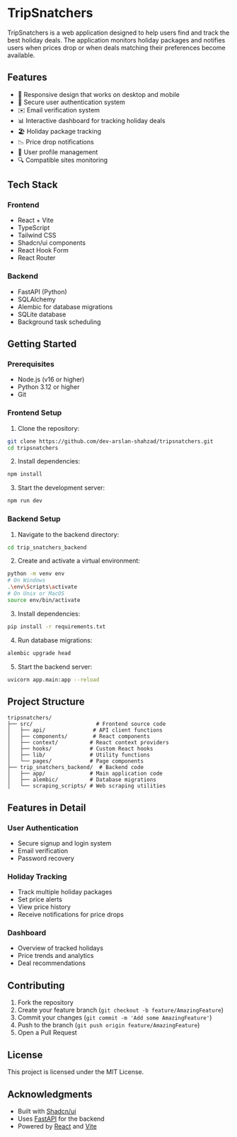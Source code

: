 # TripSnatchers

TripSnatchers is a web application designed to help users find and track the best holiday deals. The application monitors holiday packages and notifies users when prices drop or when deals matching their preferences become available.

## Features

- 📱 Responsive design that works on desktop and mobile
- 🔐 Secure user authentication system
- ✉️ Email verification system
- 📊 Interactive dashboard for tracking holiday deals
- 🏖️ Holiday package tracking
- 📉 Price drop notifications
- 👥 User profile management
- 🔍 Compatible sites monitoring

## Tech Stack

### Frontend
- React + Vite
- TypeScript
- Tailwind CSS
- Shadcn/ui components
- React Hook Form
- React Router

### Backend
- FastAPI (Python)
- SQLAlchemy
- Alembic for database migrations
- SQLite database
- Background task scheduling

## Getting Started

### Prerequisites
- Node.js (v16 or higher)
- Python 3.12 or higher
- Git

### Frontend Setup
1. Clone the repository:
```bash
git clone https://github.com/dev-arslan-shahzad/tripsnatchers.git
cd tripsnatchers
```

2. Install dependencies:
```bash
npm install
```

3. Start the development server:
```bash
npm run dev
```

### Backend Setup
1. Navigate to the backend directory:
```bash
cd trip_snatchers_backend
```

2. Create and activate a virtual environment:
```bash
python -m venv env
# On Windows
.\env\Scripts\activate
# On Unix or MacOS
source env/bin/activate
```

3. Install dependencies:
```bash
pip install -r requirements.txt
```

4. Run database migrations:
```bash
alembic upgrade head
```

5. Start the backend server:
```bash
uvicorn app.main:app --reload
```

## Project Structure

```
tripsnatchers/
├── src/                    # Frontend source code
│   ├── api/               # API client functions
│   ├── components/        # React components
│   ├── context/          # React context providers
│   ├── hooks/            # Custom React hooks
│   ├── lib/              # Utility functions
│   └── pages/            # Page components
├── trip_snatchers_backend/  # Backend code
│   ├── app/              # Main application code
│   ├── alembic/          # Database migrations
│   └── scraping_scripts/ # Web scraping utilities
```

## Features in Detail

### User Authentication
- Secure signup and login system
- Email verification
- Password recovery

### Holiday Tracking
- Track multiple holiday packages
- Set price alerts
- View price history
- Receive notifications for price drops

### Dashboard
- Overview of tracked holidays
- Price trends and analytics
- Deal recommendations

## Contributing

1. Fork the repository
2. Create your feature branch (`git checkout -b feature/AmazingFeature`)
3. Commit your changes (`git commit -m 'Add some AmazingFeature'`)
4. Push to the branch (`git push origin feature/AmazingFeature`)
5. Open a Pull Request

## License

This project is licensed under the MIT License.

## Acknowledgments

- Built with [Shadcn/ui](https://ui.shadcn.com/)
- Uses [FastAPI](https://fastapi.tiangolo.com/) for the backend
- Powered by [React](https://reactjs.org/) and [Vite](https://vitejs.dev/)
